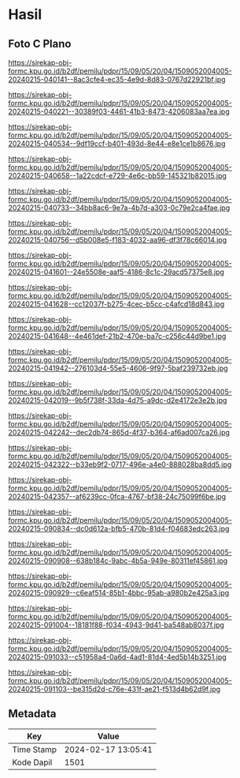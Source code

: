 # Hasil

## Foto C Plano

https://sirekap-obj-formc.kpu.go.id/b2df/pemilu/pdpr/15/09/05/20/04/1509052004005-20240215-040141--8ac3cfe4-ec35-4e9d-8d83-0767d22921bf.jpg

https://sirekap-obj-formc.kpu.go.id/b2df/pemilu/pdpr/15/09/05/20/04/1509052004005-20240215-040221--30389f03-4461-41b3-8473-4206083aa7ea.jpg

https://sirekap-obj-formc.kpu.go.id/b2df/pemilu/pdpr/15/09/05/20/04/1509052004005-20240215-040534--9df19ccf-b401-493d-8e44-e8e1ce1b8676.jpg

https://sirekap-obj-formc.kpu.go.id/b2df/pemilu/pdpr/15/09/05/20/04/1509052004005-20240215-040658--1a22cdcf-e729-4e6c-bb59-145321b82015.jpg

https://sirekap-obj-formc.kpu.go.id/b2df/pemilu/pdpr/15/09/05/20/04/1509052004005-20240215-040733--34bb8ac6-9e7a-4b7d-a303-0c79e2ca4fae.jpg

https://sirekap-obj-formc.kpu.go.id/b2df/pemilu/pdpr/15/09/05/20/04/1509052004005-20240215-040756--d5b008e5-f183-4032-aa96-df3f78c66014.jpg

https://sirekap-obj-formc.kpu.go.id/b2df/pemilu/pdpr/15/09/05/20/04/1509052004005-20240215-041601--24e5508e-aaf5-4186-8c1c-29acd57375e8.jpg

https://sirekap-obj-formc.kpu.go.id/b2df/pemilu/pdpr/15/09/05/20/04/1509052004005-20240215-041628--cc12037f-b275-4cec-b5cc-c4afcd18d843.jpg

https://sirekap-obj-formc.kpu.go.id/b2df/pemilu/pdpr/15/09/05/20/04/1509052004005-20240215-041648--4e461def-21b2-470e-ba7c-c256c44d9be1.jpg

https://sirekap-obj-formc.kpu.go.id/b2df/pemilu/pdpr/15/09/05/20/04/1509052004005-20240215-041942--276103d4-55e5-4606-9f97-5baf239732eb.jpg

https://sirekap-obj-formc.kpu.go.id/b2df/pemilu/pdpr/15/09/05/20/04/1509052004005-20240215-042019--9b5f738f-33da-4d75-a9dc-d2e4172e3e2b.jpg

https://sirekap-obj-formc.kpu.go.id/b2df/pemilu/pdpr/15/09/05/20/04/1509052004005-20240215-042242--dec2db74-865d-4f37-b364-af6ad007ca26.jpg

https://sirekap-obj-formc.kpu.go.id/b2df/pemilu/pdpr/15/09/05/20/04/1509052004005-20240215-042322--b33eb9f2-0717-496e-a4e0-888028ba8dd5.jpg

https://sirekap-obj-formc.kpu.go.id/b2df/pemilu/pdpr/15/09/05/20/04/1509052004005-20240215-042357--af6239cc-0fca-4767-bf38-24c75099f6be.jpg

https://sirekap-obj-formc.kpu.go.id/b2df/pemilu/pdpr/15/09/05/20/04/1509052004005-20240215-090834--dc0d612a-bfb5-470b-81d4-f04683edc263.jpg

https://sirekap-obj-formc.kpu.go.id/b2df/pemilu/pdpr/15/09/05/20/04/1509052004005-20240215-090908--638b184c-9abc-4b5a-949e-80311ef45861.jpg

https://sirekap-obj-formc.kpu.go.id/b2df/pemilu/pdpr/15/09/05/20/04/1509052004005-20240215-090929--c6eaf514-85b1-4bbc-95ab-a980b2e425a3.jpg

https://sirekap-obj-formc.kpu.go.id/b2df/pemilu/pdpr/15/09/05/20/04/1509052004005-20240215-091004--18181f88-f034-4943-9d41-ba548ab8037f.jpg

https://sirekap-obj-formc.kpu.go.id/b2df/pemilu/pdpr/15/09/05/20/04/1509052004005-20240215-091033--c51958a4-0a6d-4ad1-81d4-4ed5b14b3251.jpg

https://sirekap-obj-formc.kpu.go.id/b2df/pemilu/pdpr/15/09/05/20/04/1509052004005-20240215-091103--be315d2d-c76e-431f-ae21-f513d4b62d9f.jpg


## Metadata

| Key        | Value               |
| ---------- | ------------------- |
| Time Stamp | 2024-02-17 13:05:41 |
| Kode Dapil | 1501                |



